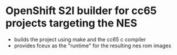 # OpenShift S2I builder for cc65 projects targeting the NES 

- builds the project using make and the cc65 c compiler
- provides fceux as the "runtime" for the resulting nes rom images

